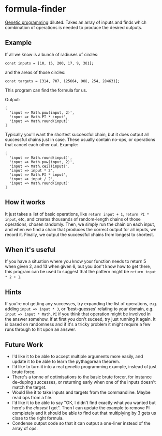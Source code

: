 # formula-finder
[Genetic programming](https://en.wikipedia.org/wiki/Genetic_programming) diluted. Takes an array of inputs and finds which combination of operations is needed to produce the desired outputs.

## Example

If all we know is a bunch of radiuses of circles:

`const inputs = [10, 15, 200, 17, 9, 301];`

and the areas of those circles:

`const targets = [314, 707, 125664, 908, 254, 284631];`

This program can find the formula for us.

Output:

```
[
  'input => Math.pow(input, 2)',
  'input => Math.PI * input',
  'input => Math.round(input)'
]
```

Typically you'll want the shortest successful chain, but it does output all successful chains just in case. These usually contain no-ops, or operations that cancel each other out. Example:

```
[
  'input => Math.round(input)',
  'input => Math.pow(input, 2)',
  'input => Math.ceil(input)',
  'input => input * 2',
  'input => Math.PI * input',
  'input => input / 2',
  'input => Math.round(input)'
]
```

## How it works

It just takes a list of basic operations, like `return input + 1`, `return PI * input`, etc, and creates thousands of random-length chains of those operations, chosen randomly.
Then, we simply run the chain on each input, and when we find a chain that produces the correct output for all inputs, we record it.
Finally, we output the successful chains from longest to shortest.

## When it's useful

If you have a situation where you know your function needs to return 5 when given 2, and 13 when given 6, but you don't know how to get there, this program can be used to suggest that the pattern might be `return input * 2 + 1`.

## Hints

If you're not getting any successes, try expanding the list of operations, e.g. adding `input => input * 3`, or 'best-guesses' relating to your domain, e.g. `input => input * Math.PI` if you think that operation might be involved in the answer somehow. If at first you don't suceed, try just running it again. It is based on randomness and if it's a tricky problem it might require a few runs through to hit upon an answer.

## Future Work

* I'd like it to be able to accept multiple arguments more easily, and update it to be able to learn the pythagorean theorem.
* I'd like to turn it into a real genetic programming example, instead of just brute force.
* There's a tonne of optimisations to the basic brute forcer, for instance de-duping successes, or returning early when one of the inputs doesn't match the target.
* Would like it to take inputs and targets from the commandline. Maybe read ops from a file.
* I'd like it to be able to say "OK, I didn't find exactly what you wanted but here's the *closest* I got". Then I can update the example to remove PI completely and it should be able to find out that multiplying by 3 gets us close to the right formula.
* Condense output code so that it can output a one-liner instead of the array of ops.
